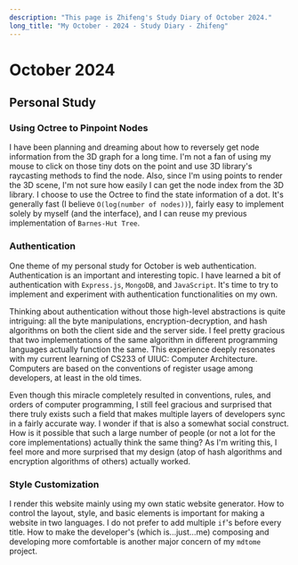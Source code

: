 ```yaml
---
description: "This page is Zhifeng's Study Diary of October 2024."
long_title: "My October - 2024 - Study Diary - Zhifeng"
---
```


# October 2024

## Personal Study

### Using Octree to Pinpoint Nodes

I have been planning and dreaming about how to reversely get node information from the 3D graph for a long time. I'm not a fan of using my mouse to click on those tiny dots on the point and use 3D library's raycasting methods to find the node. Also, since I'm using points to render the 3D scene, I'm not sure how easily I can get the node index from the 3D library. I choose to use the Octree to find the state information of a dot. It's generally fast (I believe `O(log(number of nodes))`), fairly easy to implement solely by myself (and the interface), and I can reuse my previous implementation of `Barnes-Hut Tree`.

### Authentication

One theme of my personal study for October is web authentication. Authentication is an important and interesting topic. I have learned a bit of authentication with `Express.js`, `MongoDB`, and `JavaScript`. It's time to try to implement and experiment with authentication functionalities on my own.

Thinking about authentication without those high-level abstractions is quite intriguing: all the byte manipulations, encryption-decryption, and hash algorithms on both the client side and the server side. I feel pretty gracious that two implementations of the same algorithm in different programming languages actually function the same. This experience deeply resonates with my current learning of CS233 of UIUC: Computer Architecture. Computers are based on the conventions of register usage among developers, at least in the old times.

Even though this miracle completely resulted in conventions, rules, and orders of computer programming, I still feel gracious and surprised that there truly exists such a field that makes multiple layers of developers sync in a fairly accurate way. I wonder if that is also a somewhat social construct. How is it possible that such a large number of people (or not a lot for the core implementations) actually think the same thing? As I'm writing this, I feel more and more surprised that my design (atop of hash algorithms and encryption algorithms of others) actually worked.

### Style Customization

I render this website mainly using my own static website generator. How to control the layout, style, and basic elements is important for making a website in two languages. I do not prefer to add multiple `if`'s before every title. How to make the developer's (which is...just...me) composing and developing more comfortable is another major concern of my `mdtome` project.
